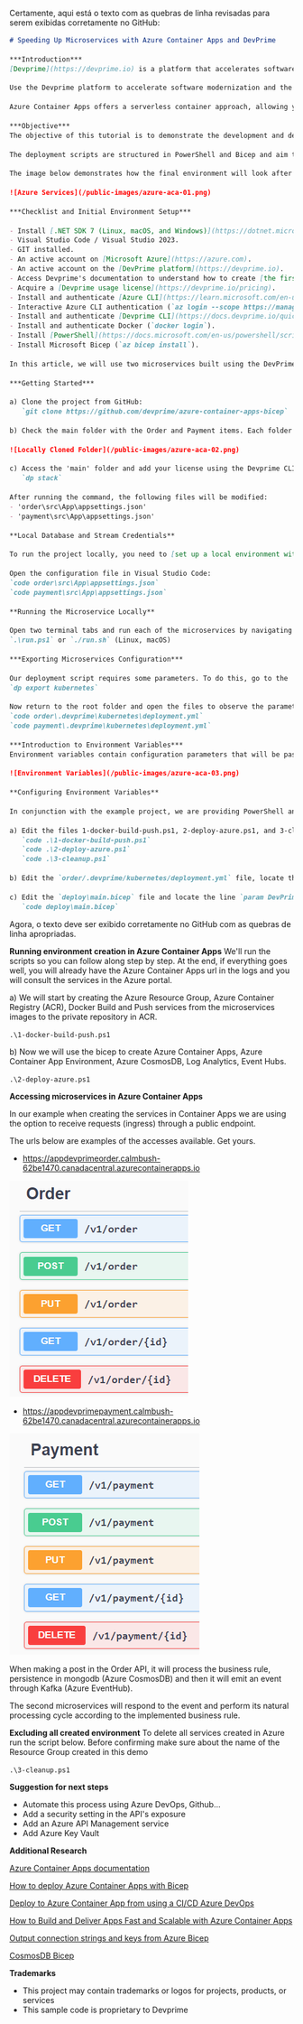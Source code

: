 Certamente, aqui está o texto com as quebras de linha revisadas para serem exibidas corretamente no GitHub:

```markdown
# Speeding Up Microservices with Azure Container Apps and DevPrime

***Introduction***
[Devprime](https://devprime.io) is a platform that accelerates software developer productivity and saves around 70% of the cost in backend software development by offering a modern software architecture design, components with intelligent behaviors, accelerators, and continuous updates.

Use the Devprime platform to accelerate software modernization and the development of cloud-native Microservices and event-driven APIs using a set of ready-to-use resources. Develop your first microservice in 30 minutes and simplify modernization and digital transformation.

Azure Container Apps offers a serverless container approach, allowing you to deploy microservices without the need for Kubernetes.

***Objective***
The objective of this tutorial is to demonstrate the development and deployment of two microservices using the [DevPrime platform](https://devprime.io) and utilizing the Azure Container Apps environment and related services such as Azure Container Registry (ACR), Azure Log Analytics, Azure Container Apps Environment, Azure CosmosDB with MongoDB, and Azure EventHub with Kafka.

The deployment scripts are structured in PowerShell and Bicep and aim to enable the demonstration of this scenario for software developers. In a production environment, it is necessary to implement a DevOps process and use other resources such as Azure Key Vault, API Management, Web Application Firewall, which are not part of this initial demonstration.

The image below demonstrates how the final environment will look after following all the procedures to create the environment and deploy the microservices.

![Azure Services](/public-images/azure-aca-01.png)

***Checklist and Initial Environment Setup***

- Install [.NET SDK 7 (Linux, macOS, and Windows)](https://dotnet.microsoft.com/en-us/download) or higher.
- Visual Studio Code / Visual Studio 2023.
- GIT installed.
- An active account on [Microsoft Azure](https://azure.com).
- An active account on the [DevPrime platform](https://devprime.io).
- Access Devprime's documentation to understand how to create [the first microservice](https://docs.devprime.io/quick-start/creating-the-first-microservice/).
- Acquire a [Devprime usage license](https://devprime.io/pricing).
- Install and authenticate [Azure CLI](https://learn.microsoft.com/en-us/cli/azure/) (`az login`).
- Interactive Azure CLI authentication (`az login --scope https://management.core.windows.net//.default`).
- Install and authenticate [Devprime CLI](https://docs.devprime.io/quick-start/install-devprime-cli/) (`dp auth`).
- Install and authenticate Docker (`docker login`).
- Install [PowerShell](https://docs.microsoft.com/en-us/powershell/scripting/install/installing-powershell?view=powershell-7.2) on Windows, Linux, and macOS.
- Install Microsoft Bicep (`az bicep install`).

In this article, we will use two microservices built using the DevPrime platform and implemented as described in the article [Asynchronous Microservices Communication](https://docs.devprime.io/examples/stream/rabbitmq/asynchronous-microservices-communication/). You can manually implement the example or directly follow the provided code on GitHub.

***Getting Started***

a) Clone the project from GitHub:
   `git clone https://github.com/devprime/azure-container-apps-bicep`

b) Check the main folder with the Order and Payment items. Each folder contains a development microservice using the DevPrime platform.

![Locally Cloned Folder](/public-images/azure-aca-02.png)

c) Access the 'main' folder and add your license using the Devprime CLI.
   `dp stack`

After running the command, the following files will be modified:
- 'order\src\App\appsettings.json'
- 'payment\src\App\appsettings.json'

**Local Database and Stream Credentials**

To run the project locally, you need to [set up a local environment with Docker](https://docs.devprime.io/quick-start/docker/) and activate the MongoDB and Kafka containers, along with the "orderevents" and "paymentevents" topics in Kafka. The next step is to edit the configuration files of each microservice with the local MongoDB and Kafka credentials by locating the 'State' and 'Stream' keys.

Open the configuration file in Visual Studio Code:
`code order\src\App\appsettings.json`
`code payment\src\App\appsettings.json`

**Running the Microservice Locally**

Open two terminal tabs and run each of the microservices by navigating to the Order or Payment folder with the following command:
`.\run.ps1` or `./run.sh` (Linux, macOS)

***Exporting Microservices Configuration***

Our deployment script requires some parameters. To do this, go to the 'order' folder and execute the Devprime CLI export command to create a deployment file. Repeat the same process in the 'payment' folder. We will copy some parameters.
`dp export kubernetes`

Now return to the root folder and open the files to observe the parameters that will be sent during the deployment of Azure Container Apps. Look for the 'env:' key in the following files:
`code order\.devprime\kubernetes\deployment.yml`
`code payment\.devprime\kubernetes\deployment.yml`

***Introduction to Environment Variables***
Environment variables contain configuration parameters that will be passed to the Azure Container Apps instance.

![Environment Variables](/public-images/azure-aca-03.png)

**Configuring Environment Variables**

In conjunction with the example project, we are providing PowerShell and Bicep-based scripts to facilitate the deployment of the entire environment in Azure.

a) Edit the files 1-docker-build-push.ps1, 2-deploy-azure.ps1, and 3-cleanup.ps1 by defining a new value in the $app variable. Do not use special characters.
   `code .\1-docker-build-push.ps1`
   `code .\2-deploy-azure.ps1`
   `code .\3-cleanup.ps1`

b) Edit the `order/.devprime/kubernetes/deployment.yml` file, locate the "devprime_app" key, and then the "license" key, and copy the content to use in the next step.

c) Edit the `deploy\main.bicep` file and locate the line `param DevPrime_License string` and include the Devprime license code.
   `code deploy\main.bicep`
```

Agora, o texto deve ser exibido corretamente no GitHub com as quebras de linha apropriadas.

**Running environment creation in Azure Container Apps**
We'll run the scripts so you can follow along step by step. At the end, if everything goes well, you will already have the Azure Container Apps url in the logs and you will consult the services in the Azure portal.

a) We will start by creating the Azure Resource Group, Azure Container Registry (ACR), Docker Build and Push services from the microservices images to the private repository in ACR.

`.\1-docker-build-push.ps1`

b) Now we will use the bicep to create Azure Container Apps, Azure Container App Environment, Azure CosmosDB, Log Analytics, Event Hubs.

`.\2-deploy-azure.ps1`

**Accessing microservices in Azure Container Apps**

In our example when creating the services in Container Apps we are using the option to receive requests (ingress) through a public endpoint.

The urls below are examples of the accesses available. Get yours.

- https://appdevprimeorder.calmbush-62be1470.canadacentral.azurecontainerapps.io

![Microservices Order](/public-images/azure-aca-04.png)

- https://appdevprimepayment.calmbush-62be1470.canadacentral.azurecontainerapps.io

![Microservices Payment](/public-images/azure-aca-05.png)

When making a post in the Order API, it will process the business rule, persistence in mongodb (Azure CosmosDB) and then it will emit an event through Kafka (Azure EventHub).

The second microservices will respond to the event and perform its natural processing cycle according to the implemented business rule.

**Excluding all created environment**
To delete all services created in Azure run the script below. Before confirming make sure about the name of the Resource Group created in this demo

`.\3-cleanup.ps1`


**Suggestion for next steps**
- Automate this process using Azure DevOps, Github...
- Add a security setting in the API's exposure
- Add an Azure API Management service
- Add Azure Key Vault

**Additional Research**

[Azure Container Apps documentation](https://docs.microsoft.com/en-us/azure/container-apps/)

[How to deploy Azure Container Apps with Bicep](https://www.thorsten-hans.com/how-to-deploy-azure-container-apps-with-bicep/)

[Deploy to Azure Container App from using a CI/CD Azure DevOps](https://thomasthornton.cloud/2022/02/11/deploy-to-azure-container-app-from-azure-container-registry-using-a-ci-cd-azure-devops-pipeline-and-azure-cli%EF%BF%BC/)

[How to Build and Deliver Apps Fast and Scalable with Azure Container Apps](https://www.youtube.com/watch?v=b3dopSTnSRg)

[Output connection strings and keys from Azure Bicep](https://blog.johnnyreilly.com/2021/07/07/output-connection-strings-and-keys-from-azure-bicep/)

[CosmosDB Bicep](https://docs.microsoft.com/en-us/azure/cosmos-db/mongodb/manage-with-bicep)

**Trademarks**
- This project may contain trademarks or logos for projects, products, or services
- This sample code is proprietary to Devprime 
